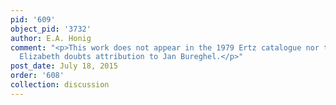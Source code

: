```yaml
---
pid: '609'
object_pid: '3732'
author: E.A. Honig
comment: "<p>This work does not appear in the 1979 Ertz catalogue nor the Honig Database.
  Elizabeth doubts attribution to Jan Bureghel.</p>"
post_date: July 18, 2015
order: '608'
collection: discussion
---
```

